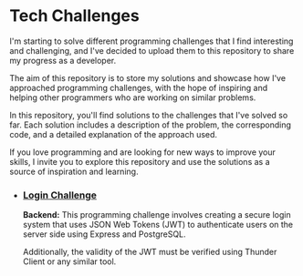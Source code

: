 # Tech Challenges
I'm starting to solve different programming challenges that I find interesting and challenging, and I've decided to upload them to this repository to share my progress as a developer.

The aim of this repository is to store my solutions and showcase how I've approached programming challenges, with the hope of inspiring and helping other programmers who are working on similar problems.

In this repository, you'll find solutions to the challenges that I've solved so far. Each solution includes a description of the problem, the corresponding code, and a detailed explanation of the approach used.

If you love programming and are looking for new ways to improve your skills, I invite you to explore this repository and use the solutions as a source of inspiration and learning.

- ### [Login Challenge](https://github.com/SourerDev/tech-challenges/tree/main/loginchallenge)
  <strong>Backend:</strong> This programming challenge involves creating a secure login system that uses JSON Web Tokens (JWT) to authenticate users on the server side using Express and PostgreSQL.
  
  Additionally, the validity of the JWT must be verified using Thunder Client or any similar tool.
